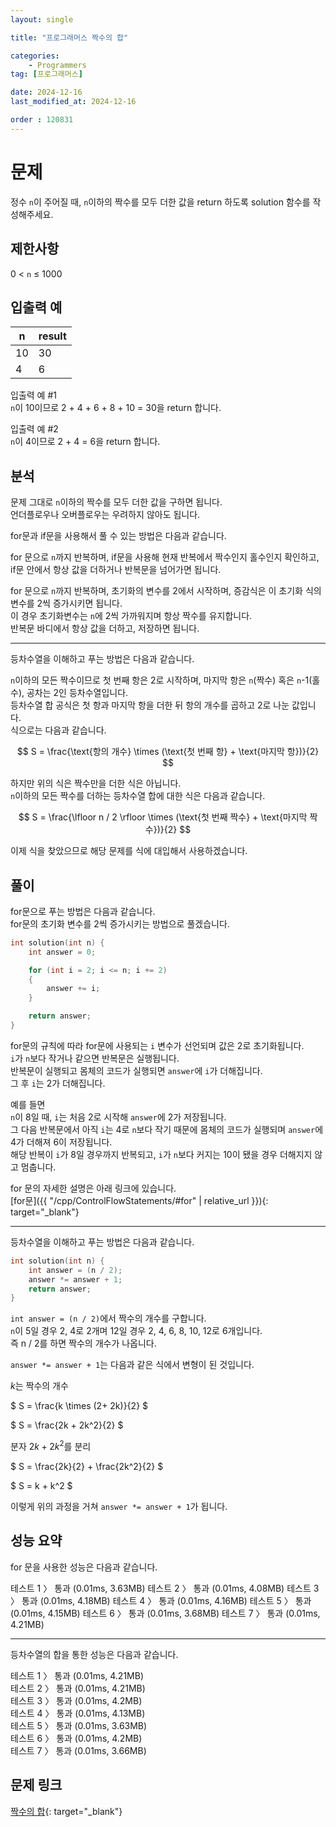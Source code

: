 ```yaml
---
layout: single

title: "프로그래머스 짝수의 합"

categories:
    - Programmers
tag: [프로그래머스]

date: 2024-12-16
last_modified_at: 2024-12-16

order : 120831
---
```


# 문제

정수 `n`이 주어질 때, `n`이하의 짝수를 모두 더한 값을 return 하도록 solution 함수를 작성해주세요.

## 제한사항

0 < `n` ≤ 1000

## 입출력 예

|n|result|
|---|---|
|10|30|
|4|6|

입출력 예 #1  
`n`이 10이므로 2 + 4 + 6 + 8 + 10 = 30을 return 합니다.

입출력 예 #2  
`n`이 4이므로 2 + 4 = 6을 return 합니다.

## 분석

문제 그대로 `n`이하의 짝수를 모두 더한 값을 구하면 됩니다.  
언더플로우나 오버플로우는 우려하지 않아도 됩니다.

for문과 if문을 사용해서 풀 수 있는 방법은 다음과 같습니다.

for 문으로 `n`까지 반복하며, if문을 사용해 현재 반복에서 짝수인지 홀수인지 확인하고, if문 안에서 항상 값을 더하거나 반복문을 넘어가면 됩니다.

for 문으로 `n`까지 반복하며, 초기화의 변수를 2에서 시작하며, 증감식은 이 초기화 식의 변수를 2씩 증가시키면 됩니다.  
이 경우 초기화변수는 `n`에 2씩 가까워지며 항상 짝수를 유지합니다.  
반복문 바디에서 항상 값을 더하고, 저장하면 됩니다.

---

등차수열을 이해하고 푸는 방법은 다음과 같습니다.

`n`이하의 모든 짝수이므로 첫 번째 항은 2로 시작하며, 마지막 항은 `n`(짝수) 혹은 `n`-1(홀수), 공차는 2인 등차수열입니다.  
등차수열 합 공식은 첫 항과 마지막 항을 더한 뒤 항의 개수를 곱하고 2로 나눈 값입니다.  
식으로는 다음과 같습니다.

$$
S = \frac{\text{항의 개수} \times (\text{첫 번째 항} + \text{마지막 항})}{2}
$$

하지만 위의 식은 짝수만을 더한 식은 아닙니다.  
`n`이하의 모든 짝수를 더하는 등차수열 합에 대한 식은 다음과 같습니다.

$$
S = \frac{\lfloor n / 2 \rfloor \times (\text{첫 번째 짝수} + \text{마지막 짝수})}{2}
$$

이제 식을 찾았으므로 해당 문제를 식에 대입해서 사용하겠습니다.

## 풀이

for문으로 푸는 방법은 다음과 같습니다.  
for문의 초기화 변수를 2씩 증가시키는 방법으로 풀겠습니다.  

```cpp
int solution(int n) {
    int answer = 0;

    for (int i = 2; i <= n; i += 2)
    {
        answer += i;
    }

    return answer;
}
```

for문의 규칙에 따라 for문에 사용되는 `i` 변수가 선언되며 값은 2로 초기화됩니다.  
`i`가 `n`보다 작거나 같으면 반복문은 실행됩니다.  
반복문이 실행되고 몸체의 코드가 실행되면 `answer`에 `i`가 더해집니다.  
그 후 `i`는 2가 더해집니다.

예를 들면  
`n`이 8일 때, `i`는 처음 2로 시작해 `answer`에 2가 저장됩니다.  
그 다음 반복문에서 아직 `i`는 4로 `n`보다 작기 때문에 몸체의 코드가 실행되며 `answer`에 4가 더해져 6이 저장됩니다.  
해당 반복이 `i`가 8일 경우까지 반복되고, `i`가 `n`보다 커지는 10이 됐을 경우 더해지지 않고 멈춥니다.

for 문의 자세한 설명은 아래 링크에 있습니다.  
[for문]({{ "/cpp/ControlFlowStatements/#for" | relative_url }}){: target="_blank"}

---

등차수열을 이해하고 푸는 방법은 다음과 같습니다.

```cpp
int solution(int n) {
    int answer = (n / 2);
    answer *= answer + 1;
    return answer;
}
```

``int answer = (n / 2)``에서 짝수의 개수를 구합니다.  
`n`이 5일 경우 2, 4로 2개며 12일 경우 2, 4, 6, 8, 10, 12로 6개입니다.  
즉 n / 2를 하면 짝수의 개수가 나옵니다.

``answer *= answer + 1``는 다음과 같은 식에서 변형이 된 것입니다.

$k$는 짝수의 개수

$
S = \frac{k \times (2+ 2k)}{2}
$

$
S = \frac{2k + 2k^2}{2}
$

분자 $2k + 2k^2$를 분리

$
S = \frac{2k}{2} + \frac{2k^2}{2}
$

$
S = k + k^2
$

이렇게 위의 과정을 거쳐 ``answer *= answer + 1``가 됩니다.

## 성능 요약

for 문을 사용한 성능은 다음과 같습니다.

테스트 1 〉	통과 (0.01ms, 3.63MB)
테스트 2 〉	통과 (0.01ms, 4.08MB)
테스트 3 〉	통과 (0.01ms, 4.18MB)
테스트 4 〉	통과 (0.01ms, 4.16MB)
테스트 5 〉	통과 (0.01ms, 4.15MB)
테스트 6 〉	통과 (0.01ms, 3.68MB)
테스트 7 〉	통과 (0.01ms, 4.21MB)

---

등차수열의 합을 통한 성능은 다음과 같습니다.

테스트 1 〉	통과 (0.01ms, 4.21MB)  
테스트 2 〉	통과 (0.01ms, 4.21MB)  
테스트 3 〉	통과 (0.01ms, 4.2MB)  
테스트 4 〉	통과 (0.01ms, 4.13MB)  
테스트 5 〉	통과 (0.01ms, 3.63MB)  
테스트 6 〉	통과 (0.01ms, 4.2MB)  
테스트 7 〉	통과 (0.01ms, 3.66MB)

## 문제 링크

[짝수의 합](https://school.programmers.co.kr/learn/courses/30/lessons/120831){: target="_blank"}